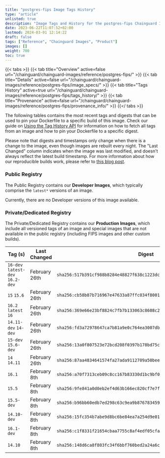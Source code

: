 ```yaml
---
title: "postgres-fips Image Tags History"
type: "article"
unlisted: true
description: "Image Tags and History for the postgres-fips Chainguard Image"
date: 2023-06-22T11:07:52+02:00
lastmod: 2024-03-01 12:14:22
draft: false
tags: ["Reference", "Chainguard Images", "Product"]
images: []
weight: 700
toc: true
---
```


{{< tabs >}}
{{< tab title="Overview" active=false url="/chainguard/chainguard-images/reference/postgres-fips/" >}}
{{< tab title="Details" active=false url="/chainguard/chainguard-images/reference/postgres-fips/image_specs/" >}}
{{< tab title="Tags History" active=true url="/chainguard/chainguard-images/reference/postgres-fips/tags_history/" >}}
{{< tab title="Provenance" active=false url="/chainguard/chainguard-images/reference/postgres-fips/provenance_info/" >}}
{{</ tabs >}}

The following tables contains the most recent tags and digests that can be used to pin your Dockerfile to a specific build of this image. Check our guide on [Using the Tag History API](/chainguard/chainguard-images/using-the-tag-history-api/) for information on how to fetch all tags from an image and how to pin your Dockerfile to a specific digest.

Please note that digests and timestamps only change when there is a change to the image, even though images are rebuilt every night. The "Last Changed" column indicates when the image was last modified, and doesn't always reflect the latest build timestamp. For more information about how our reproducible builds work, please refer to [this blog post](https://www.chainguard.dev/unchained/reproducing-chainguards-reproducible-image-builds).

### Public Registry
The Public Registry contains our **Developer Images**, which typically comprise the `latest*` versions of an image.

Currently, there are no Developer versions of this image available.

### Private/Dedicated Registry
The Private/Dedicated Registry contains our **Production Images**, which include all versioned tags of an image and special images that are not available in the public registry (including FIPS images and other custom builds).

| Tag (s)                           | Last Changed  | Digest                                                                    |
|-----------------------------------|---------------|---------------------------------------------------------------------------|
|  `16-dev` `latest-dev` `16.2-dev` | February 26th | `sha256:517b391cf988b8284e48827f638c1223dcd7087e4dc497b457e28da846a2fc88` |
|  `15` `15.6`                      | February 26th | `sha256:cb58b87b716967e47633a87ffc034f80018631bcb1957b2ad77e8e35ffa14dd0` |
|  `16.2` `latest` `16`             | February 26th | `sha256:369e66e23bf8824c7fb7b133063c8608c2cb8ff0bb35ff124788834eb237fa84` |
|  `14.11-dev` `14-dev`             | February 26th | `sha256:fd3a72978647ca7b81a9e0c764ea3007dbe23a04c28e2bc03db1dc8a00d7b7e6` |
|  `15-dev` `15.6-dev`              | February 26th | `sha256:13a0f807523e72bcd208f0397b178bd75c7d615391702266fa634c072ffc9836` |
|  `14` `14.11`                     | February 26th | `sha256:87aa4834641574fa27ada9112709a50beef030a3f57f17116510cb5dd3d06cc7` |
|  `16.1`                           | February 8th  | `sha256:a70f7313ceb09c8cc167b83330d1bc9bf0b29210534ea5deb199431a6c276f7d` |
|  `15.5`                           | February 8th  | `sha256:9fe841a0d0eb2ef4d63b166ec820cf7e7ff130f3a8ba6c1f39452b05133ff721` |
|  `15.5-dev`                       | February 8th  | `sha256:b96bb60edb7ed298c63c9ea9b87678345941c16199712d644b5a8d76d84874b9` |
|  `14.10-dev`                      | February 8th  | `sha256:15fc354b7abe9d8bc6be84ea7a254d9e01a362f1cfb050d041708c3fff52eca9` |
|  `16.1-dev`                       | February 8th  | `sha256:c1f8331f21654cbaa7755c8af4edf05cfaea0c7e6e0a298e939e6b3a7affe5c5` |
|  `14.10`                          | February 8th  | `sha256:148d6ca8f803fc34f6bbf760bed2a24a6caf071b86a7268e3ef58e76d78d71b6` |

